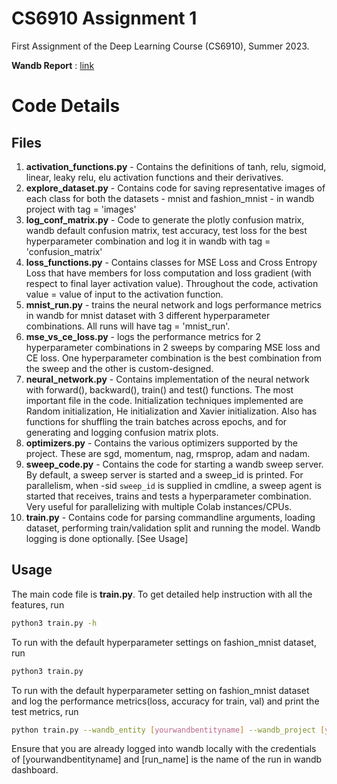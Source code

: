 # CS6910 Assignment 1
First Assignment of the Deep Learning Course (CS6910), Summer 2023.

**Wandb Report** : [link](https://wandb.ai/cs19b021/cs6910-assignment1/reports/CS6910-Assignment-1--VmlldzozNzU3NDkz)

# Code Details

## Files

1. **activation_functions.py** - Contains the definitions of tanh, relu, sigmoid, linear, leaky relu, elu activation functions and their derivatives.
2. **explore_dataset.py** - Contains code for saving representative images of each class for both the datasets - mnist and fashion_mnist - in wandb project with tag = 'images'
3. **log_conf_matrix.py** - Code to generate the plotly confusion matrix, wandb default confusion matrix, test accuracy, test loss for the best hyperparameter combination and log it in wandb with tag = 'confusion_matrix'
4. **loss_functions.py** - Contains classes for MSE Loss and Cross Entropy Loss that have members for loss computation and loss gradient (with respect to final layer activation value). Throughout the code, activation value = value of input to the activation function.
5. **mnist_run.py** - trains the neural network and logs performance metrics in wandb for mnist dataset with 3 different hyperparameter combinations. All runs will have tag = 'mnist_run'.
6. **mse_vs_ce_loss.py** - logs the performance metrics for 2 hyperparameter combinations in 2 sweeps by comparing MSE loss and CE loss. One hyperparameter combination is the best combination from the sweep and the other is custom-designed.
7. **neural_network.py** - Contains implementation of the neural network with forward(), backward(), train() and test() functions. The most important file in the code. Initialization techniques implemented are Random initialization, He initialization and Xavier initialization. Also has functions for shuffling the train batches across epochs, and for generating and logging confusion matrix plots.
8. **optimizers.py** - Contains the various optimizers supported by the project. These are sgd, momentum, nag, rmsprop, adam and nadam.
9. **sweep_code.py** - Contains the code for starting a wandb sweep server. By default, a sweep server is started and a sweep_id is printed. For parallelism, when -sid `sweep_id` is supplied in cmdline, a sweep agent is started that receives, trains and tests a hyperparameter combination. Very useful for parallelizing with multiple Colab instances/CPUs.
10. **train.py** - Contains code for parsing commandline arguments, loading dataset, performing train/validation split and running the model. Wandb logging is done optionally. [See Usage]

## Usage

The main code file is **train.py**. To get detailed help instruction with all the features, run 

```bash
python3 train.py -h
```

To run with the default hyperparameter settings on fashion_mnist dataset, run

```bash
python3 train.py
```

To run with the default hyperparameter setting on fashion_mnist dataset and log the performance metrics(loss, accuracy for train, val) and print the test metrics, run

```bash
python train.py --wandb_entity [yourwandbentityname] --wandb_project [yourprojectname] -uw 1 -rn [run_name]
```
Ensure that you are already logged into wandb locally with the credentials of [yourwandbentityname] and [run_name] is the name of the run in wandb dashboard.
